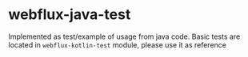 # webflux-java-test

Implemented as test/example of usage from java code.
Basic tests are located in `webflux-kotlin-test` module, please use it as reference